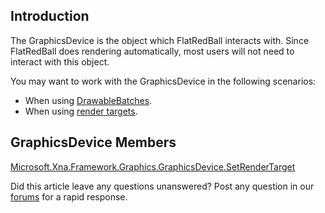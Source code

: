 ## Introduction

The GraphicsDevice is the object which FlatRedBall interacts with. Since FlatRedBall does rendering automatically, most users will not need to interact with this object.

You may want to work with the GraphicsDevice in the following scenarios:

-   When using [DrawableBatches](/frb/docs/index.php?title=FlatRedBall.Graphics.DrawableBatch.md "FlatRedBall.Graphics.DrawableBatch").
-   When using [render targets](/frb/docs/index.php?title=Microsoft.Xna.Framework.Graphics.GraphicsDevice.SetRenderTarget.md "Microsoft.Xna.Framework.Graphics.GraphicsDevice.SetRenderTarget").

## GraphicsDevice Members

[Microsoft.Xna.Framework.Graphics.GraphicsDevice.SetRenderTarget](/frb/docs/index.php?title=Microsoft.Xna.Framework.Graphics.GraphicsDevice.SetRenderTarget.md "Microsoft.Xna.Framework.Graphics.GraphicsDevice.SetRenderTarget")

Did this article leave any questions unanswered? Post any question in our [forums](/frb/forum.md) for a rapid response.
